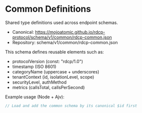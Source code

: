 # Common Definitions

Shared type definitions used across endpoint schemas.

- Canonical: https://mojoatomic.github.io/rdcp-protocol/schema/v1/common/rdcp-common.json
- Repository: schema/v1/common/rdcp-common.json

This schema defines reusable elements such as:
- protocolVersion (const: "rdcp/1.0")
- timestamp (ISO 8601)
- categoryName (uppercase + underscores)
- tenantContext (id, isolationLevel, scope)
- securityLevel, authMethod
- metrics (callsTotal, callsPerSecond)

Example usage (Node + Ajv):

```javascript
// Load and add the common schema by its canonical $id first
```
